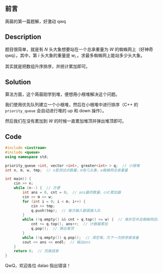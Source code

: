 ## 前言

蒟蒻的第一篇题解，好激动 qwq

## Description

题目很简单，就是有 $N$ 头大象想要站在一个总承重量为 $W$ 的蜘蛛网上（好神奇 qwq）。其中，第 $i$ 头大象的重量是 $w_i$ 。求最多蜘蛛网上能站多少头大象。

其实就是把数组升序排序，并统计累加即可。

## Solution

算法方面，这个蒟蒻刚学到堆，便想用小根堆解决这个问题。

我们使用优先队列建立一个小根堆，然后在小根堆中进行排序（C++ 的 `priority_queue` 会自动进行堆的 up 和 down 操作）。

然后我们在没有累加到 $W$ 的时候一直累加堆顶并弹出堆顶即可。

## Code

```cpp
#include <iostream>
#include <queue>
using namespace std;

priority_queue <int, vector <int>, greater<int> > q;  // 小根堆
int n, m, w, tmp;  // n是测试点数量，m有几头象，w蜘蛛网总承重量

int main() {
    cin >> n;
    while (n--) {  // 方便
        int ans = 0, cnt = 0;  // ans最终数量，cnt累加器
        cin >> m >> w;
        for (int i = 0; i < m; i++) {
            cin >> tmp;
            q.push(tmp);  // 每次输入都直接入队
        }
        while (!q.empty() && cnt + q.top() <= w) {  // 堆非空并且蜘蛛网还能装
            cnt += q.top(), ans++;  // 计数器累加
            q.pop();  // 弹出堆顶
        }
        while (!q.empty()) q.pop();  // 清空堆，为下一次排序做准备
        cout << ans << endl;  // 输出ans
    }
    return 0;  // 完美结束
}
```

QwQ，欢迎各位 dalao 指出错误！
